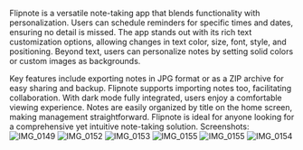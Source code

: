 Flipnote is a versatile note-taking app that blends functionality with personalization. Users can schedule reminders for specific times and dates, ensuring no detail is missed. The app stands out with its rich text customization options, allowing changes in text color, size, font, style, and positioning. Beyond text, users can personalize notes by setting solid colors or custom images as backgrounds.

Key features include exporting notes in JPG format or as a ZIP archive for easy sharing and backup. Flipnote supports importing notes too, facilitating collaboration. With dark mode fully integrated, users enjoy a comfortable viewing experience. Notes are easily organized by title on the home screen, making management straightforward. Flipnote is ideal for anyone looking for a comprehensive yet intuitive note-taking solution.
Screenshots:
![IMG_0149](https://github.com/eusebiumustea/flipnote/assets/117436465/c1947b73-1cd2-4dc5-aa4f-77dd3cc669d6)
![IMG_0152](https://github.com/eusebiumustea/flipnote/assets/117436465/53648a76-1f77-4484-8622-a49c98d1223b)
![IMG_0153](https://github.com/eusebiumustea/flipnote/assets/117436465/e7dd90f3-cbc4-4bb7-8361-afad37279ffe)
![IMG_0155](https://github.com/eusebiumustea/flipnote/assets/117436465/089c6cdc-3b5f-4366-b959-e323305ee769)
![IMG_0155](https://github.com/eusebiumustea/flipnote/assets/117436465/adb7ab8a-d216-4199-b085-a26cdf562bd4)
![IMG_0154](https://github.com/eusebiumustea/flipnote/assets/117436465/2e47e955-1376-4048-a50d-d0934e294cbb)
